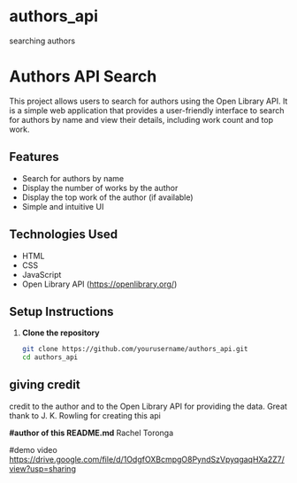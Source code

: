 # authors_api
searching authors

# Authors API Search

This project allows users to search for authors using the Open Library API. It is a simple web application that provides a user-friendly interface to search for authors by name and view their details, including work count and top work.

## Features
- Search for authors by name
- Display the number of works by the author
- Display the top work of the author (if available)
- Simple and intuitive UI

## Technologies Used
- HTML
- CSS
- JavaScript
- Open Library API (https://openlibrary.org/)

## Setup Instructions

1. **Clone the repository**

   ```bash
   git clone https://github.com/yourusername/authors_api.git
   cd authors_api
  ## giving credit
credit to the author and to the Open Library API for providing the data.
Great thank to J. K. Rowling for creating this api

**#author of this README.md**
Rachel Toronga

#demo video
https://drive.google.com/file/d/1OdgfOXBcmpgO8PyndSzVpyqgaqHXa2Z7/view?usp=sharing
